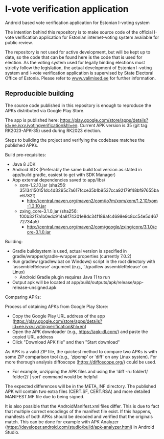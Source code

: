 I-vote verification application
===============================

Android based vote verification application for Estonian I-voting system

The intention behind this repository is to make source code of the official
I-vote verification application for Estonian internet-voting system available
for public review.

The repository is not used for active development, but will be kept up to date,
so the code that can be found here is the code that is used for election. As the
voting system used for legally binding elections must strictly follow the
legislation, the actual development of Estonian I-voting system and I-vote
verification application is supervised by State Electoral Office of Estonia.
Please refer to www.valimised.ee for further information.

Reproducible building
---------------------

The source code published in this repository is enough to reproduce the APKs
distributed via Google Play Store.

The app is published here:
https://play.google.com/store/apps/details?id=ee.ivxv.ivotingverification&hl=en.
Current APK version is 35 (git tag RK2023-APK-35) used during RK2023 election.

Steps to building the project and verifying the codebase matches the published
APKs.

Build pre-requisites:
  * Java 8 JDK
  * Android SDK (Preferably the same build tool version as stated in
    app/build.gradle, easiest to get with SDK Manager)
  * App external dependencies saved to app/libs/
    * xom-1.2.10.jar (sha256: 35134150151dc4d3295c7a617fcce35b1b9537cca92179f48bf97655bae6782f)
      * http://central.maven.org/maven2/com/io7m/xom/xom/1.2.10/xom-1.2.10.jar
    * zxing_core-3.1.0.jar (sha256: f00b32f7a1b0edc914a8f74301e8dc34f189afc4698e9c8cc54e5d46772734a5)
      * http://central.maven.org/maven2/com/google/zxing/core/3.1.0/core-3.1.0.jar

Building:
  * Gradle buildsystem is used, actual version is specified in
    gradle/wrapper/gradle-wrapper.properties (currently 7.0.2)
  * Run gradlew (gradlew.bat on Windows) script in the root directory with
    'assembleRelease' argument (e.g., './gradlew assembleRelease' on Linux)
       * Android Gradle plugin requires Java 11 to run
  * Output apk will be located at
    app/build/outputs/apk/release/app-release-unsigned.apk

Comparing APKs:

Process of obtaining APKs from Google Play Store:
   * Copy the Google Play URL address of the app (https://play.google.com/store/apps/details?id=ee.ivxv.ivotingverification&hl=en)
   * Open the APK downloader (e.g., https://apk-dl.com/) and paste the copied URL address
   * Click "Download APK file" and then "Start download"

As APK is a valid ZIP file, the quickest method to compare two APKs is with some
ZIP comparison tool (e.g., 'zipcmp' or 'diff' on any Linux system). For more thorough
analysis diffoscope (https://diffoscope.org/) could be used.
   * For example, unzipping the APK files and using the 'diff -ru folder1/ folder2/ | sort' command would be helpful

The expected differences will be in the META_INF directory. The published APK
will contain two extra files (CERT.SF, CERT.RSA) and more detailed MANIFEST.MF
file due to being signed.

It is also possible that the AndroidManifest.xml files differ. This is due to
fact that multiple correct encodings of the manifest file exist. If this
happens, manifests of both APKs should be decoded and verified that the
originals match. This can be done for example with APK Analyzer
(https://developer.android.com/studio/build/apk-analyzer.html) in Android
Studio.

